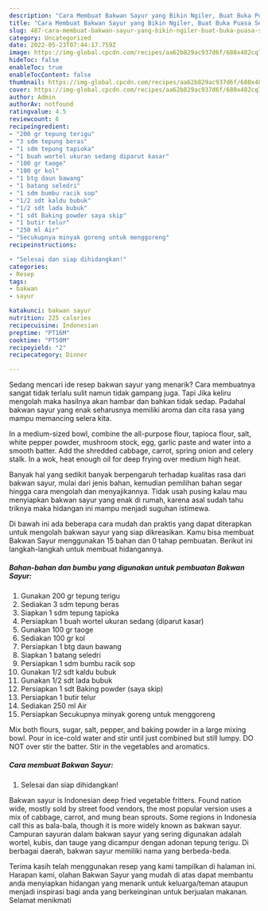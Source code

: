 ```yaml
---
description: "Cara Membuat Bakwan Sayur yang Bikin Ngiler, Buat Buka Puasa Sempurna"
title: "Cara Membuat Bakwan Sayur yang Bikin Ngiler, Buat Buka Puasa Sempurna"
slug: 487-cara-membuat-bakwan-sayur-yang-bikin-ngiler-buat-buka-puasa-sempurna
category: Uncategorized
date: 2022-05-23T07:44:17.759Z
image: https://img-global.cpcdn.com/recipes/aa62b829ac937d6f/680x482cq70/bakwan-sayur-foto-resep-utama.jpg
hideToc: false
enableToc: true
enableTocContent: false
thumbnail: https://img-global.cpcdn.com/recipes/aa62b829ac937d6f/680x482cq70/bakwan-sayur-foto-resep-utama.jpg
cover: https://img-global.cpcdn.com/recipes/aa62b829ac937d6f/680x482cq70/bakwan-sayur-foto-resep-utama.jpg
author: Admin
authorAv: notfound
ratingvalue: 4.5
reviewcount: 6
recipeingredient:
- "200 gr tepung terigu"
- "3 sdm tepung beras"
- "1 sdm tepung tapioka"
- "1 buah wortel ukuran sedang diparut kasar"
- "100 gr taoge"
- "100 gr kol"
- "1 btg daun bawang"
- "1 batang seledri"
- "1 sdm bumbu racik sop"
- "1/2 sdt kaldu bubuk"
- "1/2 sdt lada bubuk"
- "1 sdt Baking powder saya skip"
- "1 butir telur"
- "250 ml Air"
- "Secukupnya minyak goreng untuk menggoreng"
recipeinstructions:

- "Selesai dan siap dihidangkan!"
categories:
- Resep
tags:
- bakwan
- sayur

katakunci: bakwan sayur 
nutrition: 225 calories
recipecuisine: Indonesian
preptime: "PT16M"
cooktime: "PT50M"
recipeyield: "2"
recipecategory: Dinner

---
```



Sedang mencari ide resep bakwan sayur yang menarik? Cara membuatnya sangat tidak terlalu sulit namun tidak gampang juga. Tapi Jika keliru mengolah maka hasilnya akan hambar dan bahkan tidak sedap. Padahal bakwan sayur yang enak seharusnya memiliki aroma dan cita rasa yang mampu memancing selera kita.


In a medium-sized bowl, combine the all-purpose flour, tapioca flour, salt, white pepper powder, mushroom stock, egg, garlic paste and water into a smooth batter. Add the shredded cabbage, carrot, spring onion and celery stalk. In a wok, heat enough oil for deep frying over medium high heat.

Banyak hal yang sedikit banyak berpengaruh terhadap kualitas rasa dari bakwan sayur, mulai dari jenis bahan, kemudian pemilihan bahan segar hingga cara mengolah dan menyajikannya. Tidak usah pusing kalau mau menyiapkan bakwan sayur yang enak di rumah, karena asal sudah tahu triknya maka hidangan ini mampu menjadi suguhan istimewa.


Di bawah ini ada beberapa cara mudah dan praktis yang dapat diterapkan untuk mengolah bakwan sayur yang siap dikreasikan. Kamu bisa membuat Bakwan Sayur menggunakan 15 bahan dan 0 tahap pembuatan. Berikut ini langkah-langkah untuk membuat hidangannya.

<!--inarticleads1-->

##### Bahan-bahan dan bumbu yang digunakan untuk pembuatan Bakwan Sayur:

1. Gunakan 200 gr tepung terigu
1. Sediakan 3 sdm tepung beras
1. Siapkan 1 sdm tepung tapioka
1. Persiapkan 1 buah wortel ukuran sedang (diparut kasar)
1. Gunakan 100 gr taoge
1. Sediakan 100 gr kol
1. Persiapkan 1 btg daun bawang
1. Siapkan 1 batang seledri
1. Persiapkan 1 sdm bumbu racik sop
1. Gunakan 1/2 sdt kaldu bubuk
1. Gunakan 1/2 sdt lada bubuk
1. Persiapkan 1 sdt Baking powder (saya skip)
1. Persiapkan 1 butir telur
1. Sediakan 250 ml Air
1. Persiapkan Secukupnya minyak goreng untuk menggoreng


Mix both flours, sugar, salt, pepper, and baking powder in a large mixing bowl. Pour in ice-cold water and stir until just combined but still lumpy. DO NOT over stir the batter. Stir in the vegetables and aromatics. 

<!--inarticleads2-->

##### Cara membuat Bakwan Sayur:


1. Selesai dan siap dihidangkan!

Bakwan sayur is Indonesian deep fried vegetable fritters. Found nation wide, mostly sold by street food vendors, the most popular version uses a mix of cabbage, carrot, and mung bean sprouts. Some regions in Indonesia call this as bala-bala, though it is more widely known as bakwan sayur. Campuran sayuran dalam bakwan sayur yang sering digunakan adalah wortel, kubis, dan tauge yang dicampur dengan adonan tepung terigu. Di berbagai daerah, bakwan sayur memiliki nama yang berbeda-beda. 

Terima kasih telah menggunakan resep yang kami tampilkan di halaman ini. Harapan kami, olahan Bakwan Sayur yang mudah di atas dapat membantu anda menyiapkan hidangan yang menarik untuk keluarga/teman ataupun menjadi inspirasi bagi anda yang berkeinginan untuk berjualan makanan. Selamat menikmati
